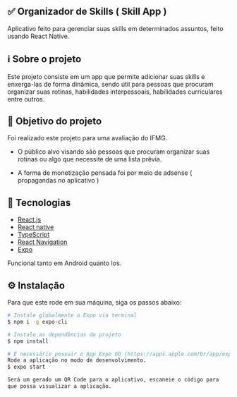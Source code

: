 ## :white_check_mark: Organizador de Skills ( Skill App )

Aplicativo feito para gerenciar suas skills em determinados assuntos, feito usando React Native.

## ℹ️ Sobre o projeto

Este projeto consiste em um app que permite adicionar suas skills e enxerga-las de forma dinâmica, sendo útil para pessoas que procuram organizar suas rotinas, habilidades interpessoais, habilidades curriculares entre outros.

## 🎯 Objetivo do projeto

Foi realizado este projeto para uma avaliação do IFMG.

- O público alvo visando são pessoas que procuram organizar suas rotinas ou algo que necessite de uma lista prêvia.

- A forma de monetização pensada foi por meio de adsense ( propagandas no aplicativo )

## 📝 Tecnologias

- [React.js](https://pt-br.reactjs.org)
- [React native](https://reactnative.dev/)
- [TypeScript](https://www.typescriptlang.org/)
- [React Navigation](https://reactnavigation.org/)
- [Expo](https://expo.io/)

Funcional tanto em Android quanto Ios.

## ⚙️ Instalação

Para que este rode em sua máquina, siga os passos abaixo:

```bash
# Instale globalmente o Expo via terminal
$ npm i -g expo-cli

# Instale as dependências do projeto
$ npm install

# É necessário possuir o App Expo GO (https://apps.apple.com/br/app/expo-go/id982107779) ou (https://play.google.com/store/apps/details?id=host.exp.exponent&hl=pt_BR&gl=US) instalado em seu dispositivo móvel
Rode a aplicação no modo de desenvolvimento.
$ expo start

Será um gerado um QR Code para o aplicativo, escaneie o código para
que possa visualizar a aplicação.
```
